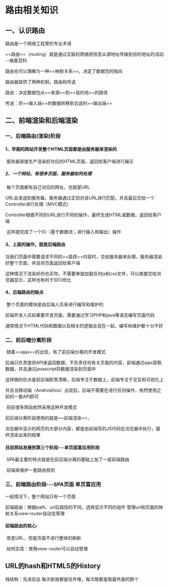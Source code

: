 # 路由相关知识

## 一、认识路由

路由是一个网络工程里的专业术语

==路由==（routing）就是通过互联的网络把信息从源地址传输到目的地址的活动  --维基百科

路由也可以理解为一种==映射关系==，决定了数据包的指向

路由器提供了两种机制，路由和传送

路由：决定数据包从==来源==到==目的地==的路径

传送：将==输入端==的数据转移到合适的==输出端==

## 二、前端渲染和后端渲染

### 一、后端路由(渲染)阶段

#### 1、早期的网站开发整个HTML页面都是由服务器来渲染的

​		服务器直接生产渲染好对应的HTML页面，返回给客户端进行展示

##### 2、一个网站，有很多页面，服务器如何处理

​		每个页面都有自己对应的网址，也就是URL

​		URL会发送到服务器，服务器通过正则对该URL进行匹配，并且最后交给一个Controller进行处理（MVC模式）

​		Controller根据不同的URL进行不同的操作，最终生成HTML或数据，返回给客户端

​		这样就完成了一个IO（基于数据流；进行输入和输出）操作

#### 3、上面的操作，就是后端路由

​		当我们页面中需要请求不同的==路径==内容时，交给服务器来处理，服务器渲染好整个页面，并且将页面返回给客户端

​		这种情况下渲染好的也买你，不需要单独加载任何js和css文件，可以直接交给浏览器显示，这样也有利于SEO优化

#### 4、后端路由的缺点

​		整个页面的模块是由后端人员来进行编写和维护的

​		前端开发人员如果要开发页面，需要通过学习PHP和java等语言编写页面代码

​		通常情况下HTML代码和数据以及相关的逻辑会混在一起，编写和维护都十分不好



### 二、前后端分离阶段

​		随着==ajax==的出现，有了前后端分离的开发模式

​		后端只负责提供API来返回数据，不负责任何有关页面的内容，前端通过ajax获取数据，并且通过javascript将数据渲染到页面中

​		这样做的优点是前后端职责清晰，后端专注于数据上，前端专注于交互和可视化上

​		并且当移动端（Android/ios）出现后，后端不需要在进行任何操作，依然使用之前的一套API即可

​		目前很多网站依然采用这种开发模式

前后端分离阶段使用的就是==前端渲染==，	

​		浏览器中显示的网页的大部分内容，都是由前端写的JS代码在浏览器中执行，最终渲染出来的结果

#### 目前网站发展到第三个阶段---单页面富应用阶段

​		SPA最主要的特点就是在前后端分离的基础上加了一层前端路由

​		前端来维护一套路由规则

### 三、前端路由阶段---SPA页面   单页富应用

一般情况下，整个网站只有一个页面

前端路由：根据path、url后路径的不同，选择显示不同的组件   管理url和页面的映射关系view-router自动去管理

#### 前端路由的核心:

​		改变URL，但是页面不进行整体的刷新

​		如何实现：使用view-router可以自动管理

## URL的hash和HTML5的History

栈结构：先进后出 每次新放都是往外堆，每次取都是取最外面的那个

